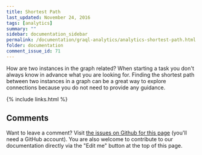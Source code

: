```yaml
---
title: Shortest Path
last_updated: November 24, 2016
tags: [analytics]
summary: ""
sidebar: documentation_sidebar
permalink: /documentation/graql-analytics/analytics-shortest-path.html
folder: documentation
comment_issue_id: 71
---
```


How are two instances in the graph related? When starting a task you don't always know in advance what you are looking for. Finding the shortest path between two instances in a graph can be a great way to explore connections because you do not need to provide any guidance.

{% include links.html %}

## Comments
Want to leave a comment? Visit <a href="https://github.com/graknlabs/docs/issues/71" target="_blank">the issues on Github for this page</a> (you'll need a GitHub account). You are also welcome to contribute to our documentation directly via the "Edit me" button at the top of this page.
